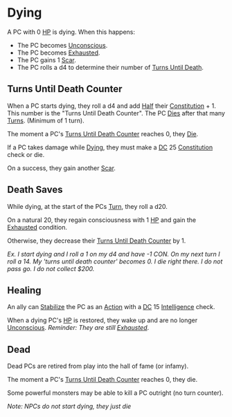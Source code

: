 # Dying

A PC with 0 [HP](../../Player%20Characters/Derived%20Statistics/Health%20Points.md) is dying. When this happens:

- The PC becomes [Unconscious](Unconscious.md).
- The PC becomes [Exhausted](Exhausted.md).
- The PC gains 1 [Scar](../../Player%20Characters/Derived%20Statistics/Scars.md).
- The PC rolls a d4 to determine their number of [Turns Until Death](#Turns%20Until%20Death%20Counter).

## Turns Until Death Counter

When a PC starts dying, they roll a d4 and add [Half](../Core%20Procedures/Half.md) their [Constitution](../../Player%20Characters/The%20Ability%20Scores/Constitution.md) + 1. This number is the "Turns Until Death Counter". The PC [Dies](#Dead) after that many [Turns](../Core%20Procedures/Turn.md). (Minimum of 1 turn).

The moment a PC's [Turns Until Death Counter](#Turns%20Until%20Death%20Counter) reaches 0, they [Die](#Dead).

If a PC takes damage while [Dying](Dying.md), they must make a [DC](../Core%20Procedures/DC.md) 25 [Constitution](../../Player%20Characters/The%20Ability%20Scores/Constitution.md) check or die.

On a success, they gain another [Scar](../../Player%20Characters/Derived%20Statistics/Scars.md).

## Death Saves

While dying, at the start of the PCs [Turn](../Core%20Procedures/Turn.md), they roll a d20.

On a natural 20, they regain consciousness with 1 [HP](../../Player%20Characters/Derived%20Statistics/Health%20Points.md) and gain the [Exhausted](Exhausted.md) condition.

Otherwise, they decrease their [Turns Until Death Counter](#Turns%20Until%20Death%20Counter) by 1.

*Ex. I start dying and I roll a 1 on my d4 and have -1 CON. On my next turn I roll a 14. My 'turns until death counter' becomes 0. I die right there. I do not pass go. I do not collect $200.*

## Healing

An ally can [Stabilize](Stabilized.md) the PC as an [Action](../Core%20Procedures/Action.md) with a [DC](../Core%20Procedures/DC.md) 15 [Intelligence](../../Player%20Characters/The%20Ability%20Scores/Intelligence.md) check.

When a dying PC's [HP](../../Player%20Characters/Derived%20Statistics/Health%20Points.md) is restored, they wake up and are no longer [Unconscious](Unconscious.md).
*Reminder: They are still [Exhausted](Exhausted.md)*.

## Dead

Dead PCs are retired from play into the hall of fame (or infamy).

The moment a PC's [Turns Until Death Counter](#Turns%20Until%20Death%20Counter) reaches 0, they die.

Some powerful monsters may be able to kill a PC outright (no turn counter).

*Note: NPCs do not start dying, they just die*
